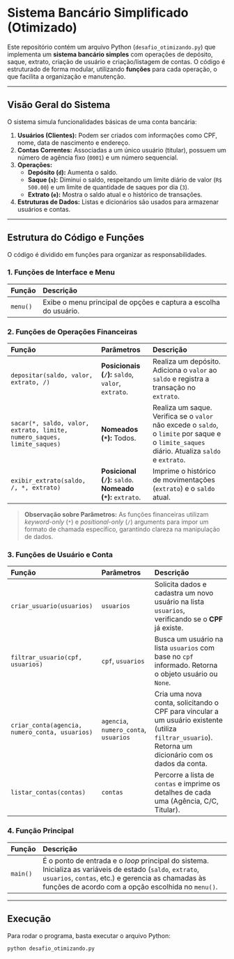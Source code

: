 # Sistema Bancário Simplificado (Otimizado)

Este repositório contém um arquivo Python (`desafio_otimizando.py`) que implementa um **sistema bancário simples** com operações de depósito, saque, extrato, criação de usuário e criação/listagem de contas. O código é estruturado de forma modular, utilizando **funções** para cada operação, o que facilita a organização e manutenção.

---

## Visão Geral do Sistema

O sistema simula funcionalidades básicas de uma conta bancária:

1.  **Usuários (Clientes):** Podem ser criados com informações como CPF, nome, data de nascimento e endereço.
2.  **Contas Correntes:** Associadas a um único usuário (titular), possuem um número de agência fixo (`0001`) e um número sequencial.
3.  **Operações:**
    * **Depósito (`d`):** Aumenta o saldo.
    * **Saque (`s`):** Diminui o saldo, respeitando um limite diário de valor (`R$ 500.00`) e um limite de quantidade de saques por dia (`3`).
    * **Extrato (`e`):** Mostra o saldo atual e o histórico de transações.
4.  **Estruturas de Dados:** Listas e dicionários são usados para armazenar usuários e contas.

---

## Estrutura do Código e Funções

O código é dividido em funções para organizar as responsabilidades.

### 1. Funções de Interface e Menu

| Função | Descrição |
| :--- | :--- |
| `menu()` | Exibe o menu principal de opções e captura a escolha do usuário. |

### 2. Funções de Operações Financeiras

| Função | Parâmetros | Descrição |
| :--- | :--- | :--- |
| `depositar(saldo, valor, extrato, /)` | **Posicionais (`/`):** `saldo`, `valor`, `extrato`. | Realiza um depósito. Adiciona o `valor` ao `saldo` e registra a transação no `extrato`. |
| `sacar(*, saldo, valor, extrato, limite, numero_saques, limite_saques)` | **Nomeados (`*`):** Todos. | Realiza um saque. Verifica se o `valor` não excede o `saldo`, o `limite` por saque e o `limite_saques` diário. Atualiza `saldo` e `extrato`. |
| `exibir_extrato(saldo, /, *, extrato)` | **Posicional (`/`):** `saldo`. **Nomeado (`*`):** `extrato`. | Imprime o histórico de movimentações (`extrato`) e o `saldo` atual. |

> **Observação sobre Parâmetros:** As funções financeiras utilizam *keyword-only* (`*`) e *positional-only* (`/`) arguments para impor um formato de chamada específico, garantindo clareza na manipulação de dados.

### 3. Funções de Usuário e Conta

| Função | Parâmetros | Descrição |
| :--- | :--- | :--- |
| `criar_usuario(usuarios)` | `usuarios` | Solicita dados e cadastra um novo usuário na lista `usuarios`, verificando se o **CPF** já existe. |
| `filtrar_usuario(cpf, usuarios)` | `cpf`, `usuarios` | Busca um usuário na lista `usuarios` com base no `cpf` informado. Retorna o objeto usuário ou `None`. |
| `criar_conta(agencia, numero_conta, usuarios)` | `agencia`, `numero_conta`, `usuarios` | Cria uma nova conta, solicitando o CPF para vincular a um usuário existente (utiliza `filtrar_usuario`). Retorna um dicionário com os dados da conta. |
| `listar_contas(contas)` | `contas` | Percorre a lista de `contas` e imprime os detalhes de cada uma (Agência, C/C, Titular). |

### 4. Função Principal

| Função | Descrição |
| :--- | :--- |
| `main()` | É o ponto de entrada e o *loop* principal do sistema. Inicializa as variáveis de estado (`saldo`, `extrato`, `usuarios`, `contas`, etc.) e gerencia as chamadas às funções de acordo com a opção escolhida no `menu()`. |

---

## Execução

Para rodar o programa, basta executar o arquivo Python:

```bash
python desafio_otimizando.py
